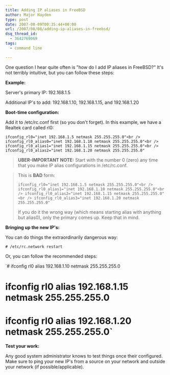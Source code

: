 ```yaml
---
title: Adding IP aliases in FreeBSD
author: Major Hayden
type: post
date: 2007-08-09T00:35:44+00:00
url: /2007/08/08/adding-ip-aliases-in-freebsd/
dsq_thread_id:
  - 3642769069
tags:
  - command line

---
```

One question I hear quite often is "how do I add IP aliases in FreeBSD?" It's not terribly intuitive, but you can follow these steps:

**Example:**

Server's primary IP: 192.168.1.5

Additional IP's to add: 192.168.1.10, 192.168.1.15, and 192.168.1.20

**Boot-time configuration:**

Add it to /etc/rc.conf first (so you don't forget). In this example, we have a Realtek card called rl0:

`ifconfig_rl0="inet 192.168.1.5 netmask 255.255.255.0"<br />
ifconfig_rl0_alias0="inet 192.168.1.10 netmask 255.255.255.0"<br />
ifconfig_rl0_alias1="inet 192.168.1.15 netmask 255.255.255.0"<br />
ifconfig_rl0_alias2="inet 192.168.1.20 netmask 255.255.255.0"`

> **UBER-IMPORTANT NOTE:** Start with the number 0 (zero) any time that you make IP alias configurations in /etc/rc.conf.

> This is **BAD** form:
>
> `ifconfig_rl0="inet 192.168.1.5 netmask 255.255.255.0"<br />
ifconfig_rl0_alias1="inet 192.168.1.10 netmask 255.255.255.0"<br />
ifconfig_rl0_alias2="inet 192.168.1.15 netmask 255.255.255.0"<br />
ifconfig_rl0_alias3="inet 192.168.1.20 netmask 255.255.255.0"`
>
> If you do it the wrong way (which means starting alias with anything but alias0), only the primary comes up. Keep that in mind.

**Bringing up the new IP's:**

You can do things the extraordinarily dangerous way:

`# /etc/rc.network restart`

Or, you can follow the recommended steps:

`# ifconfig rl0 alias 192.168.1.10 netmask 255.255.255.0<br />
# ifconfig rl0 alias 192.168.1.15 netmask 255.255.255.0<br />
# ifconfig rl0 alias 192.168.1.20 netmask 255.255.255.0`

**Test your work:**

Any good system administrator knows to test things once their configured. Make sure to ping your new IP's from a source on your network and outside your network (if possible/applicable).
